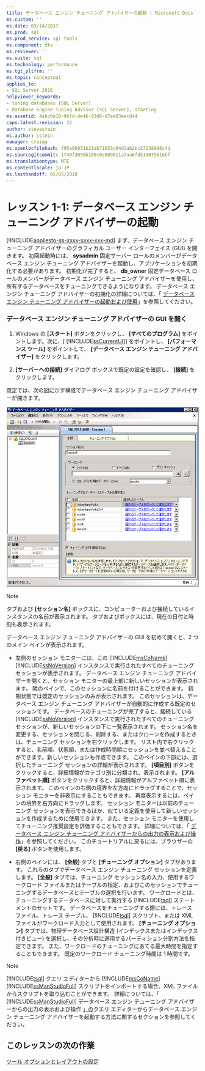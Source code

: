 ```yaml
---
title: データベース エンジン チューニング アドバイザーの起動 | Microsoft Docs
ms.custom: ''
ms.date: 03/14/2017
ms.prod: sql
ms.prod_service: sql-tools
ms.component: dta
ms.reviewer: ''
ms.suite: sql
ms.technology: performance
ms.tgt_pltfrm: ''
ms.topic: conceptual
applies_to:
- SQL Server 2016
helpviewer_keywords:
- tuning databases [SQL Server]
- Database Engine Tuning Advisor [SQL Server], starting
ms.assetid: 4abc0e10-96fd-4e46-93d6-d7ee03eec844
caps.latest.revision: 22
author: stevestein
ms.author: sstein
manager: craigg
ms.openlocfilehash: f95e9b831b21ab71053c04d2ab2bc27238906c4d
ms.sourcegitcommit: 1740f3090b168c0e809611a7aa6fd514075616bf
ms.translationtype: MTE
ms.contentlocale: ja-JP
ms.lasthandoff: 05/03/2018
---
```

# <a name="lesson-1-1---launching-database-engine-tuning-advisor"></a>レッスン 1-1: データベース エンジン チューニング アドバイザーの起動
[!INCLUDE[appliesto-ss-xxxx-xxxx-xxx-md](../../includes/appliesto-ss-xxxx-xxxx-xxx-md.md)]
まず、データベース エンジン チューニング アドバイザーのグラフィカル ユーザー インターフェイス (GUI) を開きます。 初回起動時には、 **sysadmin** 固定サーバー ロールのメンバーがデータベース エンジン チューニング アドバイザーを起動し、アプリケーションを初期化する必要があります。 初期化が完了すると、 **db_owner** 固定データベース ロールのメンバーがデータベース エンジン チューニング アドバイザーを使用し、所有するデータベースをチューニングできるようになります。 データベース エンジン チューニング アドバイザーの初期化の詳細については、「 [データベース エンジン チューニング アドバイザーの起動および使用](../../relational-databases/performance/start-and-use-the-database-engine-tuning-advisor.md)」を参照してください。  
  
### <a name="open-the-database-engine-tuning-advisor-gui"></a>データベース エンジン チューニング アドバイザーの GUI を開く  
  
1.  Windows の **[スタート]** ボタンをクリックし、 **[すべてのプログラム]** をポイントします。次に、[ [!INCLUDE[ssCurrentUI](../../includes/sscurrentui-md.md)]] をポイントし、 **[パフォーマンス ツール]** をポイントして、 **[データベース エンジン チューニング アドバイザー]** をクリックします。  
  
2.  **[サーバーへの接続]** ダイアログ ボックスで既定の設定を確認し、 **[接続]** をクリックします。  
  
既定では、次の図に示す構成でデータベース エンジン チューニング アドバイザーが開きます。  
  
![データベース エンジン チューニング アドバイザーの既定のウィンドウ](../../tools/dta/media/defaultdtagui.gif "データベース エンジン チューニング アドバイザーの既定のウィンドウ")  
  
> [!NOTE]  
> タブおよび **[セッション名]** ボックスに、コンピューターおよび接続しているインスタンスの名前が表示されます。 タブおよびボックスには、現在の日付と時刻も表示されます。  
  
データベース エンジン チューニング アドバイザーの GUI を初めて開くと、2 つのメイン ペインが表示されます。  
  
-   左側のセッション モニターには、この [!INCLUDE[msCoName](../../includes/msconame-md.md)] [!INCLUDE[ssNoVersion](../../includes/ssnoversion-md.md)] インスタンスで実行されたすべてのチューニング セッションが表示されます。 データベース エンジン チューニング アドバイザーを開くと、セッション モニターの最上部に新しいセッションが表示されます。 隣のペインで、このセッションに名前を付けることができます。 初期状態では既定のセッションのみが表示されます。 このセッションは、データベース エンジン チューニング アドバイザーが自動的に作成する既定のセッションです。 データベースのチューニングが完了すると、接続している [!INCLUDE[ssNoVersion](../../includes/ssnoversion-md.md)] インスタンスで実行されたすべてのチューニング セッションが、新しいセッションの下に一覧表示されます。 セッション名を変更する、セッションを閉じる、削除する、またはクローンを作成するときは、チューニング セッションを右クリックします。 リスト内で右クリックすると、名前順、状態順、または作成時間順にセッションを並べ替えることができます。新しいセッションも作成できます。 このペインの下部には、選択したチューニング セッションの詳細が表示されます。 **[項目別]** ボタンをクリックすると、詳細情報がカテゴリ別に分類され、表示されます。 **[アルファベット順]** ボタンをクリックすると、詳細情報がアルファベット順に表示されます。 このペインの右側の境界を左方向にドラッグすることで、セッション モニターを非表示にすることもできます。 再度表示するには、ペインの境界を右方向にドラッグします。 セッション モニターは以前のチューニング セッションを表示できるほか、似ている定義を使用して新しいセッションを作成するために使用できます。 また、セッション モニターを使用してチューニング推奨設定を評価することもできます。 詳細については、「 [データベース エンジン チューニング アドバイザーからの出力の表示および操作](../../relational-databases/performance/view-and-work-with-the-output-from-the-database-engine-tuning-advisor.md)」を参照してください。 このチュートリアルに戻るには、ブラウザーの **[戻る]** ボタンを使用します。  
  
-   右側のペインには、 **[全般]** タブと **[チューニング オプション]** タブがあります。 これらのタブでデータベース エンジン チューニング セッションを定義します。 **[全般]** タブでは、チューニング セッション名の入力、使用するワークロード ファイルまたはテーブルの指定、およびこのセッションでチューニングするデータベースとテーブルの選択を行います。 ワークロードとは、チューニングするデータベースに対して実行する [!INCLUDE[tsql](../../includes/tsql-md.md)] ステートメントのセットです。 データベースをチューニングする際には、トレース ファイル、トレース テーブル、 [!INCLUDE[tsql](../../includes/tsql-md.md)] スクリプト、または XML ファイルがワークロード入力として使用されます。 **[チューニング オプション]** タブでは、物理データベース設計構造 (インデックスまたはインデックス付きビュー) を選択し、その分析時に適用するパーティション分割方法を指定できます。 また、ワークロードのチューニングにあてる最大時間を指定することもできます。 既定のワークロード チューニング時間は 1 時間です。  
  
> [!NOTE]  
> [!INCLUDE[tsql](../../includes/tsql-md.md)] クエリ エディターから [!INCLUDE[msCoName](../../includes/msconame-md.md)][!INCLUDE[ssManStudioFull](../../includes/ssmanstudiofull-md.md)] スクリプトをインポートする場合、XML ファイルからスクリプトを取り込むことができます。 詳細については、「 [!INCLUDE[ssManStudioFull](../../includes/ssmanstudiofull-md.md)] データベース エンジン チューニング アドバイザーからの出力の表示および操作 [」の](../../relational-databases/performance/start-and-use-the-database-engine-tuning-advisor.md)クエリ エディターからデータベース エンジン チューニング アドバイザーを起動する方法に関するセクションを参照してください。  
  
## <a name="next-task-in-lesson"></a>このレッスンの次の作業  
[ツール オプションとレイアウトの設定](../../tools/dta/lesson-1-2-setting-tool-options-and-layout.md)  
  
  
  
